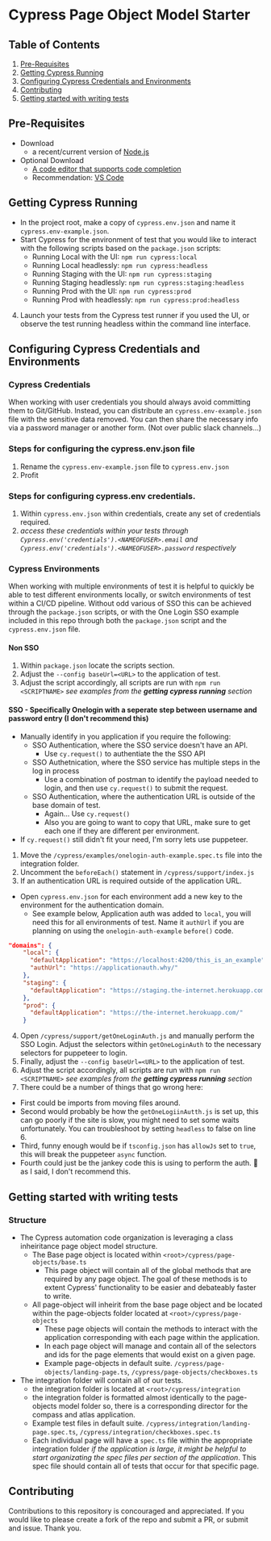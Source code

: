 # Cypress Page Object Model Starter

## Table of Contents
1. [Pre-Requisites](#pre-requisites)
2. [Getting Cypress Running](#getting-cypress-running)
3. [Configuring Cypress Credentials and Environments](#configuring-cypress-credentials-and-environments)
4. [Contributing](#contributing)
5. [Getting started with writing tests](#getting-started-with-writing-tests)

## Pre-Requisites
- Download
  - a recent/current version of [Node.js](https://nodejs.org/en/)
- Optional Download
  - [A code editor that supports code completion](https://docs.cypress.io/guides/tooling/IDE-integration.html#Intelligent-Code-Completion)
  - Recommendation: [VS Code](https://code.visualstudio.com/)

## Getting Cypress Running
- In the project root, make a copy of `cypress.env.json` and name it `cypress.env-example.json`.
- Start Cypress for the environment of test that you would like to interact with the following scripts based on the `package.json` scripts:
  - Running Local with the UI: `npm run cypress:local`
  - Running Local headlessly: `npm run cypress:headless`
  - Running Staging with the UI: `npm run cypress:staging`
  - Running Staging headlessly: `npm run cypress:staging:headless`
  - Running Prod with the UI: `npm run cypress:prod`
  - Running Prod with headlessly: `npm run cypress:prod:headless`
4. Launch your tests from the Cypress test runner if you used the UI, or observe the test running headless within the command line interface.

## Configuring Cypress Credentials and Environments

### Cypress Credentials
When working with user credentials you should always avoid committing them to Git/GitHub. Instead, you can distribute an `cypress.env-example.json` file with the sensitive data removed. You can then share the necessary info via a password manager or another form. (Not over public slack channels...)

### Steps for configuring the cypress.env.json file
1. Rename the `cypress.env-example.json` file to `cypress.env.json`
2. Profit

### Steps for configuring cypress.env credentials.
1. Within `cypress.env.json` within credentials, create any set of credentials required.
2. _access these credentials within your tests through `Cypress.env('credentials').<NAMEOFUSER>.email` and `Cypress.env('credentials').<NAMEOFUSER>.password` respectively_

### Cypress Environments
When working with multiple environments of test it is helpful to quickly be able to test different environments locally,  or switch environments of test within a CI/CD pipeline. Without odd various of SSO this can be achieved through the `package.json` scripts, or with the One Login SSO example included in this repo through both the `package.json` script and the `cypress.env.json` file.

#### Non SSO
1. Within `package.json` locate the scripts section.
2. Adjust the `--config baseUrl=<URL>` to the application of test.
3. Adjust the script accordingly, all scripts are run with `npm run <SCRIPTNAME>` _see examples from the **getting cypress running** section_

#### SSO - Specifically Onelogin with a seperate step between username and password entry (I don't recommend this)
- Manually identify in you application if you require the following:
  - SSO Authentication, where the SSO service doesn't have an API.
    - Use `cy.request()` to authentiate the the SSO API
  - SSO Authetnication, where the SSO service has multiple steps in the log in process
    - Use a combination of postman to identify the payload needed to login, and then use `cy.request()` to submit the request.
  - SSO Authentication, where the authentication URL is outside of the base domain of test.
    - Again... Use `cy.request()`
    - Also you are going to want to copy that URL, make sure to get each one if they are different per environment.
- If `cy.request()` still didn't fit your need, I'm sorry lets use puppeteer.

1. Move the `/cypress/examples/onelogin-auth-example.spec.ts` file into the integration folder.
2. Uncomment the `beforeEach()` statement in `/cypress/support/index.js`
3. If an authentication URL is required outside of the application URL.
  - Open `cypress.env.json` for each environment add a new key to the environment for the authentication domain.
    - See example below, Application auth was added to `local`, you will need this for all environments of test. Name it `authUrl` if you are planning on using the `onelogin-auth-example` `before()` code.

```json
"domains": {
    "local": {
      "defaultApplication": "https://localhost:4200/this_is_an_example",
      "authUrl": "https://applicationauth.why/"
    },
    "staging": {
      "defaultApplication": "https://staging.the-internet.herokuapp.com/this_is_an_example"
    },
    "prod": {
      "defaultApplication": "https://the-internet.herokuapp.com/"
    }
```

4. Open `/cypress/support/getOneLoginAuth.js` and manually perform the SSO Login. Adjust the selectors within `getOneLoginAuth` to the necessary selectors for puppeteer to login.
5. Finally, adjust the `--config baseUrl=<URL>` to the application of test.
6. Adjust the script accordingly, all scripts are run with `npm run <SCRIPTNAME>` _see examples from the **getting cypress running** section_ 
7. There could be a number of things that go wrong here:
  - First could be imports from moving files around.
  - Second would probably be how the `getOneLogiinAutth.js` is set up, this can go poorly if the site is slow, you might need to set some waits unfortunately. You can troubleshoot by setting `headless` to false on line 6.
  - Third, funny enough would be if `tsconfig.json` has `allowJs` set to `true`, this will break the puppeteer `async` function.
  - Fourth could just be the jankey code this is using to perform the auth. :shrug: as I said, I don't recommend this.

## Getting started with writing tests
### Structure 
- The Cypress automation code organization is leveraging a class inheiritance page object model structure.
  - The Base page object is located within `<root>/cypress/page-objects/base.ts`
    - This page object will contain all of the global methods that are required by any page object. The goal of these methods is to extent Cypress' functionality to be easier and debateably faster to write.
  - All page-object will inheirit from the base page object and be located within the page-objects folder located at `<root>/cypress/page-objects`
    - These page objects will contain the methods to interact with the application corresponding with each page within the application.
    - In each page object will manage and contain all of the selectors and ids for the page elements that would exist on a given page.
    - Example page-objects in default suite. `/cypress/page-objects/landing-page.ts`, `/cypress/page-objects/checkboxes.ts`
- The integration folder will contain all of our tests.
  - the integration folder is located at `<root>/cypress/integration`
  - the integration folder is formatted almost identically to the page-objects model folder so, there is a corresponding director for the compass and atlas application.
  - Example test files in default suite. `/cypress/integration/landing-page.spec.ts`, `/cypress/integration/checkboxes.spec.ts`
  - Each individual page will have a `spec.ts` file within the appropriate integration folder _if the application is large, it might be helpful to start organizating the spec files per section of the application_. This spec file should contain all of tests that occur for that specific page.

## Contributing

Contributions to this repository is concouraged and appreciated. If you would like to please create a fork of the repo and submit a PR, or submit and issue. Thank you.